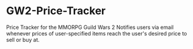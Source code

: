 # GW2-Price-Tracker

Price Tracker for the MMORPG Guild Wars 2
Notifies users via email whenever prices of user-specified items reach the user's desired price to sell or buy at.
